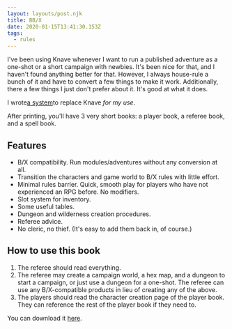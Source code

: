 ```yaml
---
layout: layouts/post.njk
title: BB/X
date: 2020-01-15T13:41:30.153Z
tags:
  - rules
---
```

I've been using Knave whenever I want to run a published adventure as a one-shot or a short campaign with newbies. It's been nice for that, and I haven't found anything better for that. However, I always house-rule a bunch of it and have to convert a few things to make it work. Additionally, there a few things I just don't prefer about it. It's good at what it does.

I wrote[a system](https://docs.google.com/document/d/101PTw4NpTbmtMeOwhEs8ZlVK3e5TT6ecDOD_qRPDvQg/edit?usp=sharing)to replace Knave *for my use*.

After printing, you'll have 3 very short books: a player book, a referee book, and a spell book.

## Features

* B/X compatibility. Run modules/adventures without any conversion at all.
* Transition the characters and game world to B/X rules with little effort.
* Minimal rules barrier. Quick, smooth play for players who have not experienced an RPG before. No modifiers.
* Slot system for inventory.
* Some useful tables.
* Dungeon and wilderness creation procedures.
* Referee advice.
* No cleric, no thief. (It's easy to add them back in, of course.)

## How to use this book

1. The referee should read everything.
2. The referee may create a campaign world, a hex map, and a dungeon to start a campaign, or just use a dungeon for a one-shot. The referee can use any B/X-compatible products in lieu of creating any of the above.
3. The players should read the character creation page of the player book. They can reference the rest of the player book if they need to.

You can download it [here](https://docs.google.com/document/d/101PTw4NpTbmtMeOwhEs8ZlVK3e5TT6ecDOD_qRPDvQg/edit?usp=sharing).
